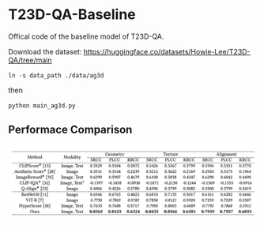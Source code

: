 # T23D-QA-Baseline


Offical code of the baseline model of T23D-QA. 

Download the dataset: https://huggingface.co/datasets/Howie-Lee/T23D-QA/tree/main

```
ln -s data_path ./data/ag3d
```

then

```
python main_ag3d.py
```

## Performace Comparison

![1754982385224](image/1754982385224.png)